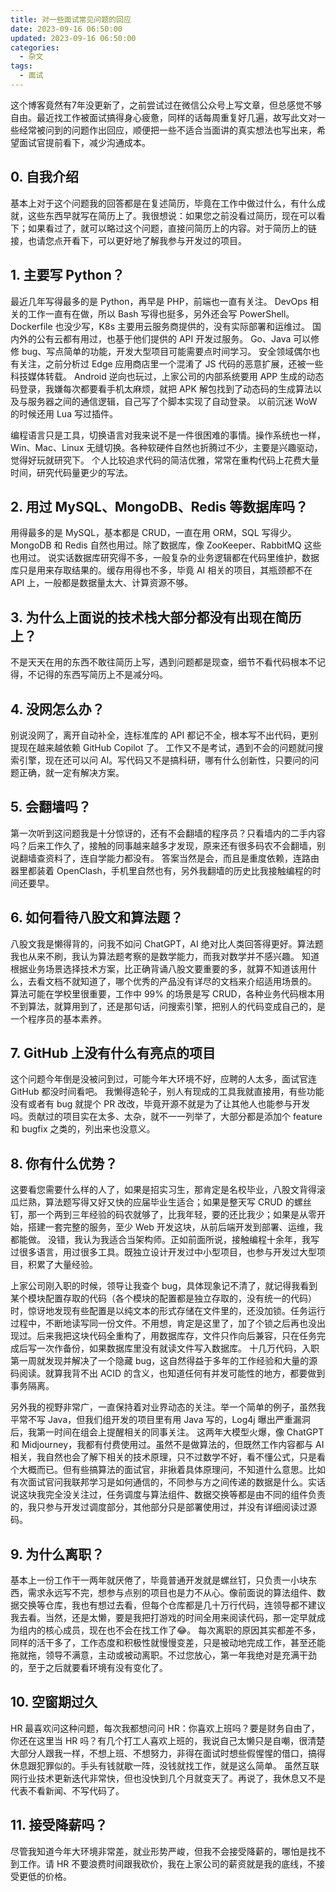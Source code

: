 ```yaml
---
title: 对一些面试常见问题的回应
date: 2023-09-16 06:50:00
updated: 2023-09-16 06:50:00
categories:
  - 杂文
tags:
  - 面试
---
```


这个博客竟然有7年没更新了，之前尝试过在微信公众号上写文章，但总感觉不够自由。最近找工作被面试搞得身心疲惫，同样的话每周重复好几遍，故写此文对一些经常被问到的问题作出回应，顺便把一些不适合当面讲的真实想法也写出来，希望面试官提前看下，减少沟通成本。

## 0. 自我介绍

基本上对于这个问题我的回答都是在复述简历，毕竟在工作中做过什么，有什么成就，这些东西早就写在简历上了。我很想说：如果您之前没看过简历，现在可以看下；如果看过了，就可以略过这个问题，直接问简历上的内容。对于简历上的链接，也请您点开看下，可以更好地了解我参与开发过的项目。

## 1. 主要写 Python？

最近几年写得最多的是 Python，再早是 PHP，前端也一直有关注。
DevOps 相关的工作一直有在做，所以 Bash 写得也挺多，另外还会写 PowerShell。
Dockerfile 也没少写，K8s 主要用云服务商提供的，没有实际部署和运维过。
国内外的公有云都有用过，也基于他们提供的 API 开发过服务。
Go、Java 可以修修 bug、写点简单的功能，开发大型项目可能需要点时间学习。
安全领域偶尔也有关注，之前分析过 Edge 应用商店里一个混淆了 JS 代码的恶意扩展，还被一些科技媒体转载。
Android 逆向也玩过，上家公司的内部系统要用 APP 生成的动态码登录，我嫌每次都要看手机太麻烦，就把 APK 解包找到了动态码的生成算法以及与服务器之间的通信逻辑，自己写了个脚本实现了自动登录。
以前沉迷 WoW 的时候还用 Lua 写过插件。

编程语言只是工具，切换语言对我来说不是一件很困难的事情。操作系统也一样，Win、Mac、Linux 无缝切换。各种软硬件自然也折腾过不少，主要是兴趣驱动，觉得好玩就研究下。
个人比较追求代码的简洁优雅，常常在重构代码上花费大量时间，研究代码量更少的写法。

## 2. 用过 MySQL、MongoDB、Redis 等数据库吗？

用得最多的是 MySQL，基本都是 CRUD，一直在用 ORM，SQL 写得少。MongoDB 和 Redis 自然也用过。除了数据库，像 ZooKeeper、RabbitMQ 这些也用过。
说实话数据库研究得不多，一般复杂的业务逻辑都在代码里维护，数据库只是用来存取结果的。缓存用得也不多，毕竟 AI 相关的项目，其瓶颈都不在 API 上，一般都是数据量太大、计算资源不够。

## 3. 为什么上面说的技术栈大部分都没有出现在简历上？

不是天天在用的东西不敢往简历上写，遇到问题都是现查，细节不看代码根本不记得，不记得的东西写简历上不是减分吗。

## 4. 没网怎么办？

别说没网了，离开自动补全，连标准库的 API 都记不全，根本写不出代码，更别提现在越来越依赖 GitHub Copilot 了。
工作又不是考试，遇到不会的问题就问搜索引擎，现在还可以问 AI。写代码又不是搞科研，哪有什么创新性，只要问的问题正确，就一定有解决方案。

## 5. 会翻墙吗？

第一次听到这问题我是十分惊讶的，还有不会翻墙的程序员？只看墙内的二手内容吗？后来工作久了，接触的同事越来越多才发现，原来还有很多码农不会翻墙，别说翻墙查资料了，连自学能力都没有。
答案当然是会，而且是重度依赖，连路由器里都装着 OpenClash，手机里自然也有，另外我翻墙的历史比我接触编程的时间还要早。

## 6. 如何看待八股文和算法题？

八股文我是懒得背的，问我不如问 ChatGPT，AI 绝对比人类回答得更好。算法题我也从来不刷，我认为算法题考察的是数学能力，而我对数学并不感兴趣。
知道根据业务场景选择技术方案，比正确背诵八股文要重要的多，就算不知道该用什么，去看文档不就知道了，哪个优秀的产品没有详尽的文档来介绍适用场景的。
算法可能在学校里很重要，工作中 99% 的场景是写 CRUD，各种业务代码根本用不到算法，就算用到了，还是那句话，问搜索引擎，把别人的代码变成自己的，是一个程序员的基本素养。

## 7. GitHub 上没有什么有亮点的项目

这个问题今年倒是没被问到过，可能今年大环境不好，应聘的人太多，面试官连 GitHub 都没时间看吧。
我懒得造轮子，别人有现成的工具我就直接用，有些功能没有或者有 bug 就提个 PR 改改，毕竟开源不就是为了让其他人也能参与开发吗。贡献过的项目实在太多、太杂，就不一一列举了，大部分都是添加个 feature 和 bugfix 之类的，列出来也没意义。

## 8. 你有什么优势？

这要看您需要什么样的人了，如果是招实习生，那肯定是名校毕业，八股文背得滚瓜烂熟，算法题写得又好又快的应届毕业生适合；如果是整天写 CRUD 的螺丝钉，那一个两到三年经验的码农就够了，比我年轻，要的还比我少；如果是从零开始，搭建一套完整的服务，至少 Web 开发这块，从前后端开发到部署、运维，我都能做。
没错，我认为我适合当架构师。正如前面所说，接触编程十余年，我写过很多语言，用过很多工具。既独立设计开发过中小型项目，也参与开发过大型项目，积累了大量经验。

上家公司刚入职的时候，领导让我查个 bug，具体现象记不清了，就记得我看到某个模块配置存取的代码（各个模块的配置都是独立存取的，没有统一的代码）时，惊讶地发现有些配置是以纯文本的形式存储在文件里的，还没加锁。任务运行过程中，不断地读写同一份文件。不用想，肯定是这里了，加了个锁之后再也没出现过。后来我把这块代码全重构了，用数据库存，文件只作向后兼容，只在任务完成后写一次作备份，如果数据库里没有就读文件写入数据库。
十几万代码，入职第一周就发现并解决了一个隐藏 bug，这自然得益于多年的工作经验和大量的源码阅读。就算我背不出 ACID 的含义，也知道任何有并发可能性的地方，都要做到事务隔离。

另外我的视野非常广，一直保持着对业界动态的关注。举一个简单的例子，虽然我平常不写 Java，但我们组开发的项目里有用 Java 写的，Log4j 曝出严重漏洞后，我第一时间在组会上提醒相关的同事关注。
这两年大模型火爆，像 ChatGPT 和 Midjourney，我都有付费使用过。虽然不是做算法的，但既然工作内容都与 AI 相关，我自然也会了解下相关的技术原理，只不过数学不好，看不懂公式，只是看个大概而已。但有些搞算法的面试官，非揪着具体原理问，不知道什么意思。比如有次面试官问我联邦学习是如何通信的，不同参与方之间传递的数据是什么。实话说这块我完全没关注过，任务调度与算法组件、数据交换等都是由不同的组件负责的，我只参与开发过调度部分，其他部分只是部署使用过，并没有详细阅读过源码。

## 9. 为什么离职？

基本上一份工作干一两年就厌倦了，毕竟普通开发就是螺丝钉，只负责一小块东西，需求永远写不完，想参与点别的项目也是力不从心。像前面说的算法组件、数据交换等仓库，我也有想过去看，但每个仓库都是几十万行代码，连领导都不建议我去看。当然，还是太懒，要是我把打游戏的时间全用来阅读代码，那一定早就成为组内的核心成员，现在也不会在找工作了😂。
每次离职的原因其实都差不多，同样的活干多了，工作态度和积极性就慢慢变差，只是被动地完成工作，甚至还能拖就拖，领导不满意，主动或被动离职。不过您放心，第一年我绝对是充满干劲的，至于之后就要看环境有没有变化了。

## 10. 空窗期过久

HR 最喜欢问这种问题，每次我都想问问 HR：你喜欢上班吗？要是财务自由了，你还在这里当 HR 吗？有几个打工人喜欢上班的，我说自己太懒只是自嘲，很清楚大部分人跟我一样，不想上班、不想努力，非得在面试时想些假惺惺的借口，搞得休息跟犯罪似的。手头有钱就歇一阵，没钱就找工作，就是这么简单。
虽然互联网行业技术更新迭代非常快，但也没快到几个月就变天了。再说了，我休息又不是代表不看新闻、不写代码了。

## 11. 接受降薪吗？

尽管我知道今年大环境非常差，就业形势严峻，但我不会接受降薪的，哪怕是找不到工作。请 HR 不要浪费时间跟我砍价，我在上家公司的薪资就是我的底线，不接受更低的价格。
